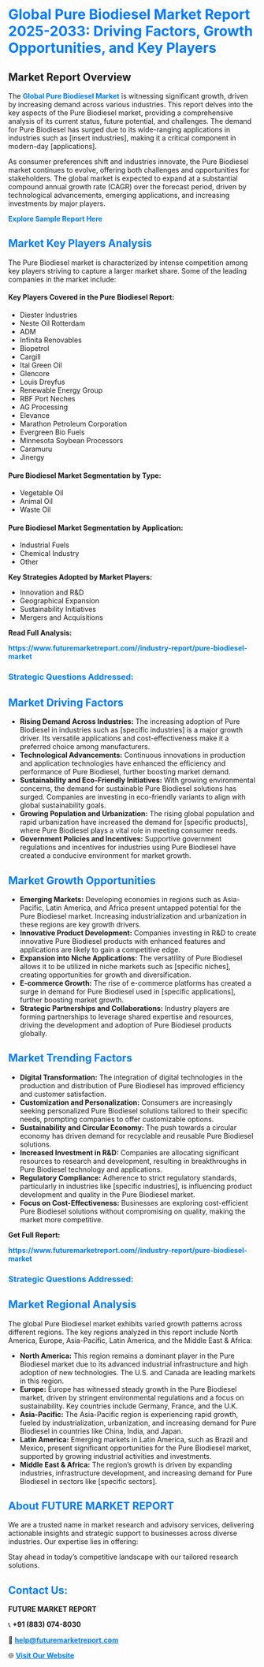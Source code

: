 <h1 style="color: #007BFF;">Global Pure Biodiesel Market Report 2025-2033: Driving Factors, Growth Opportunities, and Key Players</h1>

<section id="overview">
<h2>Market Report Overview</h2>
<p>The <a href="https://www.futuremarketreport.com//industry-report/pure-biodiesel-market" style="color: #007BFF; text-decoration: none;"><strong>Global Pure Biodiesel Market</strong></a> is witnessing significant growth, driven by increasing demand across various industries. This report delves into the key aspects of the Pure Biodiesel market, providing a comprehensive analysis of its current status, future potential, and challenges. The demand for Pure Biodiesel has surged due to its wide-ranging applications in industries such as [insert industries], making it a critical component in modern-day [applications].</p>
<p>As consumer preferences shift and industries innovate, the Pure Biodiesel market continues to evolve, offering both challenges and opportunities for stakeholders. The global market is expected to expand at a substantial compound annual growth rate (CAGR) over the forecast period, driven by technological advancements, emerging applications, and increasing investments by major players.</p>
</section>

<section id="overview">
<p><a href="https://www.futuremarketreport.com//request-sample/reportId=90995" style="color: #007BFF; text-decoration: none;"><strong>Explore Sample Report Here</strong></a></p>
</section>

<section id="key-players">
<h2 style="color: #007BFF;">Market Key Players Analysis</h2>
<p>The Pure Biodiesel market is characterized by intense competition among key players striving to capture a larger market share. Some of the leading companies in the market include:</p>
<h4>Key Players Covered in the Pure Biodiesel Report:</h4>
<ul><li>Diester Industries</li><li>Neste Oil Rotterdam</li><li>ADM</li><li>Infinita Renovables</li><li>Biopetrol</li><li>Cargill</li><li>Ital Green Oil</li><li>Glencore</li><li>Louis Dreyfus</li><li>Renewable Energy Group</li><li>RBF Port Neches</li><li>AG Processing</li><li>Elevance</li><li>Marathon Petroleum Corporation</li><li>Evergreen Bio Fuels</li><li>Minnesota Soybean Processors</li><li>Caramuru</li><li>Jinergy</li></ul>
<h4>Pure Biodiesel Market Segmentation by Type:</h4>
<ul><li>Vegetable Oil</li><li>Animal Oil</li><li>Waste Oil</li></ul>

<h4>Pure Biodiesel Market Segmentation by Application:</h4>
<ul><li>Industrial Fuels</li><li>Chemical Industry</li><li>Other</li></ul>
<p><strong>Key Strategies Adopted by Market Players:</strong></p>
<ul>
<li>Innovation and R&D</li>
<li>Geographical Expansion</li>
<li>Sustainability Initiatives</li>
<li>Mergers and Acquisitions</li>
</ul>
</section>

<section>
<p><strong>Read Full Analysis: </strong></p><a href="https://www.futuremarketreport.com//industry-report/pure-biodiesel-market" style="color: #007BFF; text-decoration: none;"><strong>https://www.futuremarketreport.com//industry-report/pure-biodiesel-market</strong></a>
<h3 style="color: #007BFF;">Strategic Questions Addressed:</h3>
</section>

<section id="driving-factors">
<h2 style="color: #007BFF;">Market Driving Factors</h2>
<ul>
<li><strong>Rising Demand Across Industries:</strong> The increasing adoption of Pure Biodiesel in industries such as [specific industries] is a major growth driver. Its versatile applications and cost-effectiveness make it a preferred choice among manufacturers.</li>
<li><strong>Technological Advancements:</strong> Continuous innovations in production and application technologies have enhanced the efficiency and performance of Pure Biodiesel, further boosting market demand.</li>
<li><strong>Sustainability and Eco-Friendly Initiatives:</strong> With growing environmental concerns, the demand for sustainable Pure Biodiesel solutions has surged. Companies are investing in eco-friendly variants to align with global sustainability goals.</li>
<li><strong>Growing Population and Urbanization:</strong> The rising global population and rapid urbanization have increased the demand for [specific products], where Pure Biodiesel plays a vital role in meeting consumer needs.</li>
<li><strong>Government Policies and Incentives:</strong> Supportive government regulations and incentives for industries using Pure Biodiesel have created a conducive environment for market growth.</li>
</ul>
</section>

<section id="growth-opportunities">
<h2 style="color: #007BFF;">Market Growth Opportunities</h2>
<ul>
<li><strong>Emerging Markets:</strong> Developing economies in regions such as Asia-Pacific, Latin America, and Africa present untapped potential for the Pure Biodiesel market. Increasing industrialization and urbanization in these regions are key growth drivers.</li>
<li><strong>Innovative Product Development:</strong> Companies investing in R&D to create innovative Pure Biodiesel products with enhanced features and applications are likely to gain a competitive edge.</li>
<li><strong>Expansion into Niche Applications:</strong> The versatility of Pure Biodiesel allows it to be utilized in niche markets such as [specific niches], creating opportunities for growth and diversification.</li>
<li><strong>E-commerce Growth:</strong> The rise of e-commerce platforms has created a surge in demand for Pure Biodiesel used in [specific applications], further boosting market growth.</li>
<li><strong>Strategic Partnerships and Collaborations:</strong> Industry players are forming partnerships to leverage shared expertise and resources, driving the development and adoption of Pure Biodiesel products globally.</li>
</ul>
</section>

<section id="trending-factors">
<h2 style="color: #007BFF;">Market Trending Factors</h2>
<ul>
<li><strong>Digital Transformation:</strong> The integration of digital technologies in the production and distribution of Pure Biodiesel has improved efficiency and customer satisfaction.</li>
<li><strong>Customization and Personalization:</strong> Consumers are increasingly seeking personalized Pure Biodiesel solutions tailored to their specific needs, prompting companies to offer customizable options.</li>
<li><strong>Sustainability and Circular Economy:</strong> The push towards a circular economy has driven demand for recyclable and reusable Pure Biodiesel solutions.</li>
<li><strong>Increased Investment in R&D:</strong> Companies are allocating significant resources to research and development, resulting in breakthroughs in Pure Biodiesel technology and applications.</li>
<li><strong>Regulatory Compliance:</strong> Adherence to strict regulatory standards, particularly in industries like [specific industries], is influencing product development and quality in the Pure Biodiesel market.</li>
<li><strong>Focus on Cost-Effectiveness:</strong> Businesses are exploring cost-efficient Pure Biodiesel solutions without compromising on quality, making the market more competitive.</li>
</ul>
</section>

<section>
<p><strong>Get Full Report: </strong></p><a href="https://www.futuremarketreport.com//industry-report/pure-biodiesel-market" style="color: #007BFF; text-decoration: none;"><strong>https://www.futuremarketreport.com//industry-report/pure-biodiesel-market</strong></a>
<h3 style="color: #007BFF;">Strategic Questions Addressed:</h3>
</section>


<section id="regional-analysis">
<h2 style="color: #007BFF;">Market Regional Analysis</h2>
<p>The global Pure Biodiesel market exhibits varied growth patterns across different regions. The key regions analyzed in this report include North America, Europe, Asia-Pacific, Latin America, and the Middle East & Africa:</p>
<ul>
<li><strong>North America:</strong> This region remains a dominant player in the Pure Biodiesel market due to its advanced industrial infrastructure and high adoption of new technologies. The U.S. and Canada are leading markets in this region.</li>
<li><strong>Europe:</strong> Europe has witnessed steady growth in the Pure Biodiesel market, driven by stringent environmental regulations and a focus on sustainability. Key countries include Germany, France, and the U.K.</li>
<li><strong>Asia-Pacific:</strong> The Asia-Pacific region is experiencing rapid growth, fueled by industrialization, urbanization, and increasing demand for Pure Biodiesel in countries like China, India, and Japan.</li>
<li><strong>Latin America:</strong> Emerging markets in Latin America, such as Brazil and Mexico, present significant opportunities for the Pure Biodiesel market, supported by growing industrial activities and investments.</li>
<li><strong>Middle East & Africa:</strong> The region’s growth is driven by expanding industries, infrastructure development, and increasing demand for Pure Biodiesel in sectors like [specific sectors].</li>
</ul>
</section>

<footer>
<h2 style="color: #007BFF;">About FUTURE MARKET REPORT</h2>
<p>We are a trusted name in market research and advisory services, delivering actionable insights and strategic support to businesses across diverse industries. Our expertise lies in offering:</p>

<p>Stay ahead in today’s competitive landscape with our tailored research solutions.</p>

<h2 style="color: #007BFF;">Contact Us:</h2>
<p><strong>FUTURE MARKET REPORT</strong></p>
<p>📞 <strong>+91 (883) 074-8030</strong></p>
<p>📧 <strong><a href="mailto:help@futuremarketreport.com" style="color: #007BFF;">help@futuremarketreport.com</a></strong></p>
<p>🌐 <strong><a href="https://www.futuremarketreport.com/" style="color: #007BFF;">Visit Our Website</a></strong></p>
</footer>